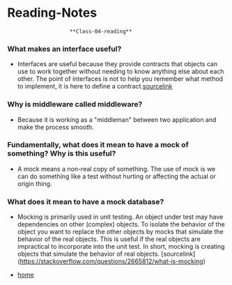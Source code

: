 # Reading-Notes

                        **Class-04-reading**

 ### What makes an interface useful?
  * Interfaces are useful because they provide contracts that objects can use to work together without needing to know anything else about     each other. The point of interfaces is not to help you remember what method to implement, it is here to define a contract.[sourcelink](https://softwareengineering.stackexchange.com/questions/108240/why-are-interfaces-useful)
 ### Why is middleware called middleware?
 * Because it is working as a "middleman" between two application and make the process smooth.
  
 ### Fundamentally, what does it mean to have a mock of something? Why is this useful?
 * A mock means a non-real copy of something. The use of mock is we can do something like a test without hurting or affecting the actual or   origin thing.

 ### What does it mean to have a mock database?
 * Mocking is primarily used in unit testing. An object under test may have dependencies on other (complex) objects. To isolate the behavior   of the object you want to replace the other objects by mocks that simulate the behavior of the real objects. This is useful if the real     objects are impractical to incorporate into the unit test.
  In short, mocking is creating objects that simulate the behavior of real objects. [sourcelink]    (https://stackoverflow.com/questions/2665812/what-is-mocking)

* [home](https://eyob1984.github.io/reading-notes/)

